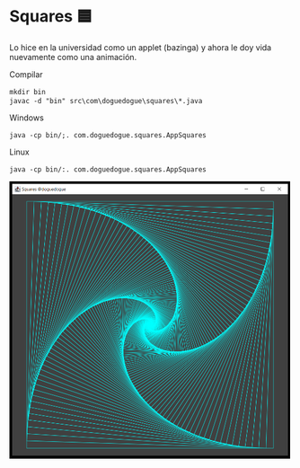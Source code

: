 # Squares 🟦

Lo hice en la universidad como un applet (bazinga) y ahora le doy vida nuevamente como una animación.

Compilar
```
mkdir bin
javac -d "bin" src\com\doguedogue\squares\*.java
```

Windows

```
java -cp bin/;. com.doguedogue.squares.AppSquares
```

Linux

```
java -cp bin/:. com.doguedogue.squares.AppSquares
```

<img src="images/squares.png" alt="drawing" width="500"/>

